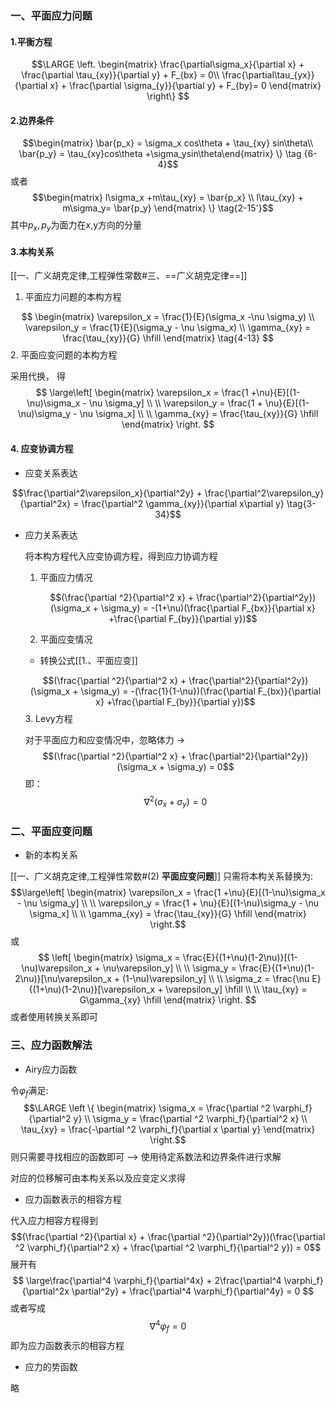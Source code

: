 ### 一、平面应力问题

#### 1.平衡方程

$$\LARGE
\left. \begin{matrix} \frac{\partial\sigma_x}{\partial x} + \frac{\partial \tau_{xy}}{\partial y} + F_{bx} = 0\\
\frac{\partial\tau_{yx}}{\partial x} + \frac{\partial \sigma_{y}}{\partial y} + F_{by}= 0
\end{matrix}
\right\}
$$
#### 2.边界条件

$$\begin{matrix} \bar{p_x} = \sigma_x cos\theta + \tau_{xy} sin\theta\\
\bar{p_y} = \tau_{xy}cos\theta +\sigma_ysin\theta\end{matrix} \} \tag {6-4}$$
或者
$$\begin{matrix} l\sigma_x +m\tau_{xy} = \bar{p_x} \\
l\tau_{xy} + m\sigma_y= \bar{p_y} \end{matrix} \} \tag{2-15'}$$
其中$p_x,p_y$为面力在x,y方向的分量

#### 3.本构关系

[[一、广义胡克定律,工程弹性常数#三、==广义胡克定律==]]
1. 平面应力问题的本构方程

$$
\begin{matrix}
\varepsilon_x = \frac{1}{E}(\sigma_x -\nu \sigma_y) \\
\varepsilon_y = \frac{1}{E}(\sigma_y - \nu \sigma_x) \\
\gamma_{xy} = \frac{\tau_{xy}}{G} \hfill
\end{matrix} \tag{4-13}
$$
2. 平面应变问题的本构方程

采用代换， 得
$$
\large\left[
\begin{matrix}
\varepsilon_x = \frac{1 +\nu}{E}[(1-\nu)\sigma_x - \nu \sigma_y] \\ \\
\varepsilon_y = \frac{1 + \nu}{E}[(1-\nu)\sigma_y - \nu \sigma_x] \\ \\
\gamma_{xy} = \frac{\tau_{xy}}{G} \hfill
\end{matrix}
\right.
$$

#### 4. 应变协调方程

-  应变关系表达

$$\frac{\partial^2\varepsilon_x}{\partial^2y} + \frac{\partial^2\varepsilon_y}{\partial^2x} = \frac{\partial^2 \gamma_{xy}}{\partial x\partial y}  \tag{3-34}$$
- 应力关系表达

	将本构方程代入应变协调方程，得到应力协调方程
	1. 平面应力情况

		$$(\frac{\partial ^2}{\partial^2 x} + \frac{\partial^2}{\partial^2y})(\sigma_x + \sigma_y) = -(1+\nu)(\frac{\partial F_{bx}}{\partial x} +\frac{\partial F_{by}}{\partial y})$$
	2. 平面应变情况

	- 转换公式[[1.、平面应变]]
	
	$$(\frac{\partial ^2}{\partial^2 x} + \frac{\partial^2}{\partial^2y})(\sigma_x + \sigma_y) = -(\frac{1}{1-\nu})(\frac{\partial F_{bx}}{\partial x} +\frac{\partial F_{by}}{\partial y})$$
	3. Levy方程

	对于平面应力和应变情况中，忽略体力 -> 
	$$(\frac{\partial ^2}{\partial^2 x} + \frac{\partial^2}{\partial^2y})(\sigma_x + \sigma_y) = 0$$
	即：
	$$\nabla^2 (\sigma_x +\sigma_y) = 0$$
	
### 二、平面应变问题

- 新的本构关系

[[一、广义胡克定律,工程弹性常数#(2) **平面应变问题**]]
只需将本构关系替换为:
$$\large\left[
\begin{matrix}
\varepsilon_x = \frac{1 +\nu}{E}[(1-\nu)\sigma_x - \nu \sigma_y] \\ \\
\varepsilon_y = \frac{1 + \nu}{E}[(1-\nu)\sigma_y - \nu \sigma_x] \\ \\
\gamma_{xy} = \frac{\tau_{xy}}{G} \hfill
\end{matrix}
\right.$$
或
$$
\left[
\begin{matrix}
\sigma_x = \frac{E}{(1+\nu)(1-2\nu)}[(1-\nu)\varepsilon_x + \nu\varepsilon_y] \\ \\
\sigma_y = \frac{E}{(1+\nu)(1-2\nu)}[\nu\varepsilon_x + (1-\nu)\varepsilon_y] \\ \\
\sigma_z = \frac{\nu E}{(1+\nu)(1-2\nu)}[\varepsilon_x + \varepsilon_y] \hfill \\ \\
\tau_{xy} = G\gamma_{xy} \hfill
\end{matrix}
\right.
$$
或者使用转换关系即可


### 三、应力函数解法

- Airy应力函数

令$\varphi_f$满足:
$$\LARGE \left \{ \begin{matrix}
\sigma_x = \frac{\partial ^2 \varphi_f}{\partial^2 y} \\
\sigma_y = \frac{\partial ^2 \varphi_f}{\partial^2 x} \\
\tau_{xy} = \frac{-\partial ^2 \varphi_f}{\partial x \partial y}
\end{matrix} \right.$$
则只需要寻找相应的函数即可 --> 使用待定系数法和边界条件进行求解

对应的位移解可由本构关系以及应变定义求得

- 应力函数表示的相容方程

代入应力相容方程得到
$$(\frac{\partial ^2}{\partial x} + \frac{\partial ^2}{\partial^2y})(\frac{\partial ^2 \varphi_f}{\partial^2 x} + \frac{\partial ^2 \varphi_f}{\partial^2 y}) = 0$$
展开有
$$
\large\frac{\partial^4 \varphi_f}{\partial^4x} + 2\frac{\partial^4 \varphi_f}{\partial^2x \partial^2y} + \frac{\partial^4 \varphi_f}{\partial^4y} = 0
$$
或者写成
$$\nabla^4 \varphi_f = 0$$
即为应力函数表示的相容方程

- 应力的势函数

略